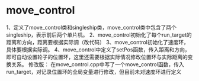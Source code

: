 # move_control
1、定义了move_control类和singleship类，move_control类中包含了两个singleship，表示前后两个单片机。
2、move_control初始化了每个run_target的距离和方向，距离要根据实际调（改代码）
3、move_control初始化了速度环，具体要根据实际调。
4、move_control中定义了setPos函数，传入距离和方向，即可自动设置轮子的位置环，这里还需要根据实际情况修改位置环与实际距离的变换关系。
修改版：
在move_control.cpp中写了一个move_control函数，传入run_target，对记录位置环的全局变量进行修改，但目前未对速度环进行定义